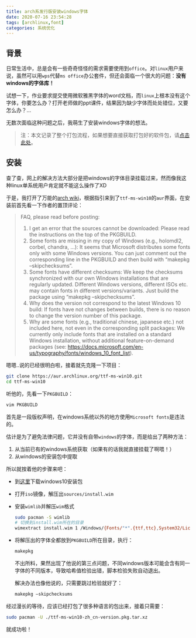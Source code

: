 ```yaml
---
title: arch系发行版安装windows字体
date: 2020-07-16 23:54:28
tags: [archlinux,font]
categories: 系统优化
---
```


## 背景

日常生活中，总是会有一些奇奇怪怪的需求需要使用到`office`。对`linux`用户来说，虽然可以用`wps`代替`ms office`办公套件，但还会面临一个很大的问题：**没有windows的字体库！**

试想一下，作业要求提交使用微软雅黑字体的word文档，而`linux`上根本没有这个字体，你要怎么办？打开老师做的ppt课件，结果因为缺少字体而处处错位，又要怎么办？…

无数次面临这种问题之后，我萌生了安装windows字体的想法。

<!-- more -->

> 注：本文记录了整个打包流程，如果想要直接获取打包好的软件包，请[点击此处](https://drive.jeasonlau.xyz:10000/#/s/0xuy)。

## 安装

查了查，网上的解决方法大部分是把windows的字体目录挂载过来，然而像我这种linux单系统用户肯定就不能这么操作了XD

于是，我打开了万能的[arch wiki](https://wiki.archlinux.org/index.php/Microsoft_fonts)，根据指引来到了`ttf-ms-win10`的`aur`界面，在安装前首先看一下作者的置顶评论：

> FAQ, please read before posting:
>
> 1. I get an error that the sources cannot be downloaded: Please read the instructions on the top of the PKGBUILD.
> 2. Some fonts are missing in my copy of Windows (e.g., holomdl2, corbel, chandra, …): It seems that Microsoft distributes some fonts only with some Windows versions. You can just comment out the corresponding line in the PKGBUILD and then build with “makepkg –skipchecksums”.
> 3. Some fonts have different checksums: We keep the checksums synchronized with our own Windows installations that are regularly updated. Different Windows versions, different ISOs etc. may contain fonts in different versions/variants. Just build the package using “makepkg –skipchecksums”.
> 4. Why does the version not correspond to the latest Windows 10 build: If fonts have not changes between builds, there is no reason to change the version number of this package.
> 5. Why are some fonts (e.g., traditional chinese, japanese etc.) not included here, not even in the corresponding split packages: We currently only include fonts that are installed on a standard Windows installation, without additional feature-on-demand packages (see: https://docs.microsoft.com/en-us/typography/fonts/windows_10_font_list).

嗯嗯..说的已经很明白啦，接着就先克隆一下项目：

```bash
git clone https://aur.archlinux.org/ttf-ms-win10.git
cd ttf-ms-win10
```

听他的，先看一下`PKGBUILD`：

```bash
vim PKGBUILD
```

首先是一段版权声明，在windows系统以外的地方使用`Microsoft fonts`是违法的。

估计是为了避免法律问题，它并没有自带`windows`的字体，而是给出了两种方法：

1. 从当前已有的windows系统获取（如果有的话我就直接挂载了啊喂！）
2. 从windows的安装包中提取

所以就按着他的步骤来吧：

- 到[这里](http://www.microsoft.com/en-us/evalcenter/evaluate-windows-10-enterprise)下载windows10安装包

- 打开`iso`镜像，解压出`sources/install.wim`

- 安装`wimlib`并解压`wim`格式

  ```bash
  sudo pacman -S wimlib
  # 切换到install.wim所在的目录
  wimextract install.wim 1 /Windows/{Fonts/"*".{ttf,ttc},System32/Licenses/neutral/"*"/"*"/license.rtf} --dest-dir fonts
  ```

- 将解压出的字体全都放到`PKGBUILD`所在目录，执行：

  ```bash
  makepkg
  ```

  不出所料，果然出现了他说的第三点问题，不同windows版本可能会含有同一字体的不同版本，导致哈希值检验出错，脚本检验失败自动退出。

  解决办法也像他说的，只需要跳过检验就好了：

  ```bash
  makepkg –skipchecksums
  ```

经过漫长的等待，应该已经打包了很多种语言的包出来，接着只需要：

```bash
sudo pacman -U ./ttf-ms-win10-zh_cn-version.pkg.tar.xz
```

就成功啦！
